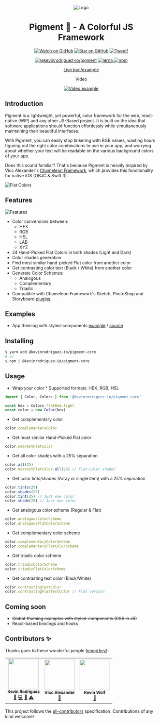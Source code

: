 <p align="center">
  <img src="https://user-images.githubusercontent.com/6248571/73606093-3c611000-456c-11ea-997d-3032c6a2ca1e.png" alt="Logo">
</p>

<h1 align="center">Pigment 🌈 - A Colorful JS Framework</h1>

<p align="center">
  <a href="https://github.com/kevinrodriguez-io/pigment/watchers"><img src="https://img.shields.io/github/watchers/kevinrodriguez-io/pigment?style=social" alt="Watch on GitHub" /></a>
  <a href="https://github.com/kevinrodriguez-io/pigment/stargazers"><img src="https://img.shields.io/github/stars/kevinrodriguez-io/pigment?style=social" alt="Star on GitHub" /></a>
  <a href="https://twitter.com/intent/tweet?text=Check out Pigment 🌈, a Colorful JS framework to generate dynamic user interfaces. https://github.com/kevinrodriguez-io/pigment"><img src="https://img.shields.io/twitter/url/https/github.com/kevinrodriguez-io/pigment.svg?style=social" alt="Tweet!" /></a>
</p>

<p align="center">
  <a href="https://npmjs.com/package/@kevinrodriguez-io/pigment-core"><img src="https://img.shields.io/npm/v/@kevinrodriguez-io/pigment-core.svg?label=@kevinrodriguez-io/pigment-core&style=flat-square" alt="@kevinrodriguez-io/pigment"></a>
  <a href="https://lerna.js.org/">
    <img src="https://img.shields.io/badge/maintained%20with-lerna-cc00ff.svg?style=flat-square" alt="lerna">
  </a>
  <a href="https://www.npmjs.com/package/@kevinrodriguez-io/pigment-core">
    <img alt="npm" src="https://img.shields.io/npm/dt/@kevinrodriguez-io/pigment-core?style=flat-square">
  </a>
</p>

<p align="center">
  <a href="https://pigment-react-web-example.netlify.com/">Live tool/example</a>
</p>

<div align="center">
  <p>Video</p>
  <a href="https://www.youtube.com/watch?v=IkPblFtWDeo"><img src="https://img.youtube.com/vi/IkPblFtWDeo/0.jpg" alt="Video example"></a>
</div>

## Introduction

Pigment is a lightweight, yet powerful, color framework for the web, react-native (WIP) and any other JS-Based project. It is built on the idea that software applications should function effortlessly while simultaneously maintaining their beautiful interfaces.

With Pigment, you can easily stop tinkering with RGB values, wasting hours figuring out the right color combinations to use in your app, and worrying about whether your text will be readable on the various background colors of your app.

Does this sound familiar? That's because Pigment is heavily inspired by Vicc Alexander's [Chameleon Framework](https://github.com/viccalexander/Chameleon), which provides this functionality for native iOS (OBJC & Swift 3).

![Flat Colors](https://user-images.githubusercontent.com/6248571/73604634-6eb54200-4559-11ea-8b9e-f29c3ece0793.png)

## Features

![Features](https://user-images.githubusercontent.com/6248571/73604650-c2279000-4559-11ea-8dfd-76d8fa5e9497.png)

- Color conversions between:
  - HEX
  - RGB
  - HSL
  - LAB
  - XYZ
- 24 Hand-Picked Flat Colors in both shades (Light and Dark)
- Color shades generation
- Find most similar hand-picked Flat color from another color
- Get contrasting color text (Black / White) from another color
- Generate Color Schemes:
  - Analogous
  - Complementary
  - Triadic
- Compatible with Chameleon Framework's Sketch, PhotoShop and Storyboard [plugins](https://github.com/viccalexander/Chameleon/tree/master/Extras).

## Examples

- App theming with styled-components [example](https://pigment-react-styled-components-example.netlify.com/) / [source](https://github.com/kevinrodriguez-io/pigment/tree/master/apps/react-styled-components-example)

## Installing

```bash
$ yarn add @kevinrodriguez-io/pigment-core
# or
$ npm i @kevinrodriguez-io/pigment-core
```


## Usage

- Wrap your color \* Supported formats: HEX, RGB, HSL

```ts
import { Color, Colors } from '@kevinrodriguez-io/pigment-core'

const hex = Colors.flatRed.light
const color = new Color(hex)
```

- Get complementary color

```ts
color.complementaryColor
```

- Get most similar Hand-Picked Flat color

```ts
color.nearestFlatColor
```

- Get all color shades with a 25% separation

```ts
color.all(25)
color.nearestFlatColor.all(25) // Flat-color shades
```

- Get color tints/shades (Array or single item) with a 25% separation

```ts
color.tints(25)
color.shades(25)
color.tint(25) // Just one color
color.shade(25) // Just one color
```

- Get analogous color scheme (Regular & Flat)

```ts
color.analogousColorScheme
color.analogousFlatColorScheme
```

- Get complementary color scheme

```ts
color.complementaryColorScheme
color.complementaryFlatColorScheme
```

- Get triadic color scheme

```ts
color.triadicColorScheme
color.triadicFlatColorScheme
```

- Get contrasting text color (Black/White)

```ts
color.contrastingTextColor
color.contrastingFlatTextColor // Flat version
```

## Coming soon

- ~~Global-theming examples with styled-components (CSS in JS)~~
- React-based bindings and hooks

## Contributors ✨

Thanks goes to these wonderful people ([emoji key](https://allcontributors.org/docs/en/emoji-key)):

<!-- ALL-CONTRIBUTORS-LIST:START - Do not remove or modify this section -->
<!-- prettier-ignore-start -->
<!-- markdownlint-disable -->
<table>
  <tr>
    <td align="center"><a href="http://kevinrodriguez.io/"><img src="https://avatars3.githubusercontent.com/u/6248571?v=4" width="100px;" alt=""/><br /><sub><b>Kevin Rodríguez</b></sub></a><br /><a href="https://github.com/kevinrodriguez-io/Pigment/commits?author=kevinrodriguez-io" title="Documentation">📖</a> <a href="https://github.com/kevinrodriguez-io/Pigment/commits?author=kevinrodriguez-io" title="Code">💻</a> <a href="#ideas-kevinrodriguez-io" title="Ideas, Planning, & Feedback">🤔</a> <a href="https://github.com/kevinrodriguez-io/Pigment/commits?author=kevinrodriguez-io" title="Tests">⚠️</a></td>
    <td align="center"><a href="https://www.twitter.com/viccalexander"><img src="https://avatars0.githubusercontent.com/u/1724674?v=4" width="100px;" alt=""/><br /><sub><b>Vicc Alexander</b></sub></a><br /><a href="#ideas-viccalexander" title="Ideas, Planning, & Feedback">🤔</a></td>
    <td align="center"><a href="https://kevinwolf.dev"><img src="https://avatars2.githubusercontent.com/u/3157426?v=4" width="100px;" alt=""/><br /><sub><b>Kevin Wolf</b></sub></a><br /><a href="#ideas-iamkevinwolf" title="Ideas, Planning, & Feedback">🤔</a></td>
  </tr>
</table>

<!-- markdownlint-enable -->
<!-- prettier-ignore-end -->

<!-- ALL-CONTRIBUTORS-LIST:END -->

This project follows the [all-contributors](https://github.com/all-contributors/all-contributors) specification. Contributions of any kind welcome!

